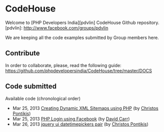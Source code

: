 CodeHouse
=========

Welcome to [PHP Developers India][pdvlin] CodeHouse Github repository.
[pdvlin]: http://www.facebook.com/groups/pdvlin

We are keeping all the code examples submitted by Group members here.

Contribute
---------

In order to collaborate, please, read the following guide: https://github.com/phpdevelopersindia/CodeHouse/tree/master/DOCS

Code submitted
--------------

Available code (chronological order)

* Mar 25, 2013 [Creating Dynamic XML Sitemaps using PHP][php-sitemaps] (by [Christos Pontikis][pontikis])
* Mar 25, 2013 [PHP Login using Facebook][php-fb-login] (by [David Carr][carr])
* Mar 26, 2013 [jquery ui datetimepickers pair][jdt-pair] (by [Christos Pontikis][pontikis])


[php-sitemaps]: https://github.com/phpdevelopersindia/CodeHouse/tree/master/creating-dynamic-xml-sitemaps-using-php
[jdt-pair]: https://github.com/phpdevelopersindia/CodeHouse/tree/master/jquery-ui-datetimepickers-pair
[pontikis]: http://www.pontikis.net
[php-fb-login]: https://github.com/phpdevelopersindia/CodeHouse/tree/master/facebook
[carr]: http://www.daveismyname.com/
